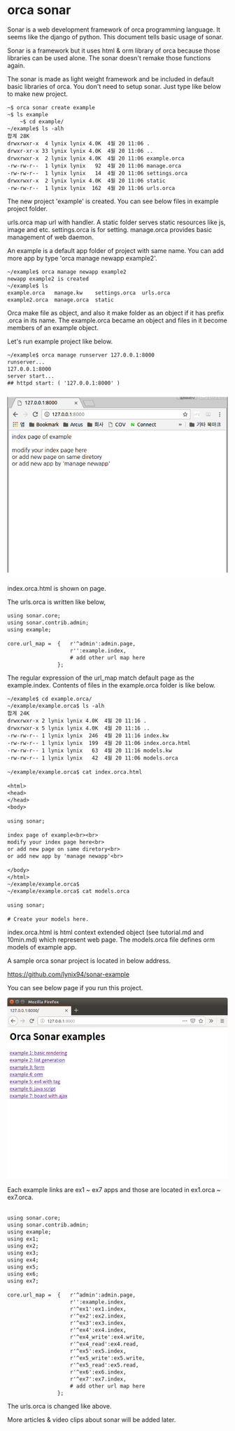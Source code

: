 

# orca sonar

Sonar is a web development framework of orca programming language. It seems like the django of python. This document tells basic usage of sonar.

Sonar is a framework but it uses html & orm library of orca because those libraries can be used alone. The sonar doesn't remake those functions again. 

The sonar is made as light weight framework and be included in default basic libraries of orca. You don't need to setup sonar. Just type like below to make new project.

```
~$ orca sonar create example
~$ ls example
	~$ cd example/
~/example$ ls -alh
합계 28K
drwxrwxr-x  4 lynix lynix 4.0K  4월 20 11:06 .
drwxr-xr-x 33 lynix lynix 4.0K  4월 20 11:06 ..
drwxrwxr-x  2 lynix lynix 4.0K  4월 20 11:06 example.orca
-rw-rw-r--  1 lynix lynix   92  4월 20 11:06 manage.orca
-rw-rw-r--  1 lynix lynix   14  4월 20 11:06 settings.orca
drwxrwxr-x  2 lynix lynix 4.0K  4월 20 11:06 static
-rw-rw-r--  1 lynix lynix  162  4월 20 11:06 urls.orca
```

The new project 'example' is created.
You can see below files in example project folder.

urls.orca map url with handler.
A static folder serves static resources like js, image and etc.
settings.orca is for setting.
manage.orca provides basic management of web daemon.

An example is a default app folder of project with same name. You can add more app by type 'orca manage newapp example2'.


```
~/example$ orca manage newapp example2
newapp example2 is created
~/example$ ls
example.orca   manage.kw    settings.orca  urls.orca
example2.orca  manage.orca  static

```

Orca make file as object, and also it make folder as an object if it has prefix .orca in its name. The example.orca became an object and files in it become members of an example object.

Let's run example project like below.

```
~/example$ orca manage runserver 127.0.0.1:8000
runserver...
127.0.0.1:8000
server start...
## httpd start: ( '127.0.0.1:8000' )
```

![](image\sonar_run_server.png)


index.orca.html is shown on page.

The urls.orca is written like below,

```
using sonar.core;
using sonar.contrib.admin;
using example;

core.url_map =  {   r'^admin':admin.page,
                    r'':example.index,
                    # add other url map here
                };
```

The regular expression of the url_map match default page as the example.index.
Contents of files in the example.orca folder is like below.


```
~/example$ cd example.orca/
~/example/example.orca$ ls -alh
합계 24K
drwxrwxr-x 2 lynix lynix 4.0K  4월 20 11:16 .
drwxrwxr-x 5 lynix lynix 4.0K  4월 20 11:16 ..
-rw-rw-r-- 1 lynix lynix  246  4월 20 11:16 index.kw
-rw-rw-r-- 1 lynix lynix  199  4월 20 11:06 index.orca.html
-rw-rw-r-- 1 lynix lynix   63  4월 20 11:16 models.kw
-rw-rw-r-- 1 lynix lynix   42  4월 20 11:06 models.orca

~/example/example.orca$ cat index.orca.html

<html>
<head>
</head>
<body>

using sonar;

index page of example<br><br>
modify your index page here<br>
or add new page on same diretory<br>
or add new app by 'manage newapp'<br>

</body>
</html>
~/example/example.orca$ 
~/example/example.orca$ cat models.orca

using sonar;

# Create your models here.

```

index.orca.html is html context extended object (see tutorial.md and 10min.md) which represent web page. The models.orca file defines orm models of example app.


A sample orca sonar project is located in below address.

https://github.com/lynix94/sonar-example

You can see below page if you run this project.

![](image\sonar_example.png)

Each example links are ex1 ~ ex7 apps and those are located in ex1.orca ~ ex7.orca.

```

using sonar.core;
using sonar.contrib.admin;
using example;
using ex1;
using ex2;
using ex3;
using ex4;
using ex5;
using ex6;
using ex7;

core.url_map =  {   r'^admin':admin.page,
                    r'':example.index,
                    r'^ex1':ex1.index,
                    r'^ex2':ex2.index,
                    r'^ex3':ex3.index,
                    r'^ex4':ex4.index,
                    r'^ex4_write':ex4.write,
                    r'^ex4_read':ex4.read,
                    r'^ex5':ex5.index,
                    r'^ex5_write':ex5.write,
                    r'^ex5_read':ex5.read,
                    r'^ex6':ex6.index,
                    r'^ex7':ex7.index,
                    # add other url map here
                };
```

The urls.orca is changed like above.

More articles & video clips about sonar will be added later.




















